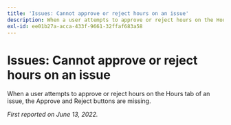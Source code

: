 ```yaml
---
title: 'Issues: Cannot approve or reject hours on an issue'
description: When a user attempts to approve or reject hours on the Hours tab of an issue, the Approve and Reject buttons are missing.
exl-id: ee01b27a-acca-433f-9661-32ffaf683a58
---
```

# Issues: Cannot approve or reject hours on an issue

When a user attempts to approve or reject hours on the Hours tab of an issue, the Approve and Reject buttons are missing.

_First reported on June 13, 2022._
